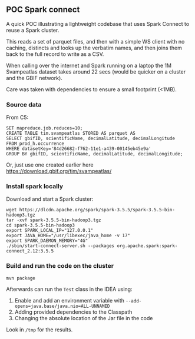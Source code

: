 ## POC Spark connect

A quick POC illustrating a lightweight codebase that uses Spark Connect to reuse a Spark cluster.

This reads a set of parquet files, and then with a simple WS client with no caching, 
distincts and looks up the verbatim names, and then joins them back to the full record
to write as a CSV. 

When calling over the internet and Spark running on a laptop the 1M Svampeatlas dataset takes around 
22 secs (would be quicker on a cluster and the GBIF network).

Care was taken with dependencies to ensure a small footprint (<1MB).

### Source data

From C5:

```
SET mapreduce.job.reduces=10;
CREATE TABLE tim.svampeatlas STORED AS parquet AS
SELECT gbifID, scientificName, decimalLatitude, decimalLongitude
FROM prod_h.occurrence 
WHERE datasetKey='84d26682-f762-11e1-a439-00145eb45e9a'
GROUP BY gbifID, scientificName, decimalLatitude, decimalLongitude;
```

Or, just use one created earlier here https://download.gbif.org/tim/svampeatlas/


### Install spark locally

Download and start a Spark cluster:

```
wget https://dlcdn.apache.org/spark/spark-3.5.5/spark-3.5.5-bin-hadoop3.tgz        
tar -xvf spark-3.5.5-bin-hadoop3.tgz
cd spark-3.5.5-bin-hadoop3
export SPARK_LOCAL_IP="127.0.0.1"
export JAVA_HOME="/usr/libexec/java_home -v 17"
export SPARK_DAEMON_MEMORY="4G"
./sbin/start-connect-server.sh --packages org.apache.spark:spark-connect_2.12:3.5.5
```

### Build and run the code on the cluster

```
mvn package
```

Afterwards can run the `Test` class in the IDEA using:

1. Enable and add an environment variable with `--add-opens=java.base/java.nio=ALL-UNNAMED` 
2. Adding provided dependencies to the Classpath
3. Changing the absolute location of the Jar file in the code

Look in `/tmp` for the results.
